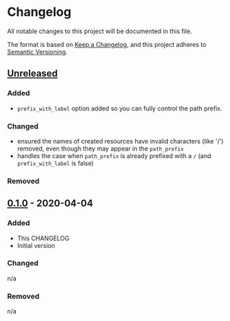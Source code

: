 # Changelog

All notable changes to this project will be documented in this file.

The format is based on [Keep a Changelog](https://keepachangelog.com/en/1.0.0/),
and this project adheres to [Semantic Versioning](https://semver.org/spec/v2.0.0.html).

## [Unreleased]

### Added

- `prefix_with_label` option added so you can fully control the path prefix.

### Changed

- ensured the names of created resources have invalid characters (like '/')
  removed, even though they may appear in the `path_prefix`
- handles the case when `path_prefix` is already prefixed with a `/` (and `prefix_with_label` is false)

### Removed

## [0.1.0] - 2020-04-04

### Added

- This CHANGELOG
- Initial version

### Changed

n/a

### Removed

n/a

[Unreleased]: https://gitlab.com/guardianproject-ops/terraform-aws-ssm-param-store-iam/compare/0.1.0...HEAD
[0.1.0]: https://gitlab.com/guardianproject-ops/terraform-aws-ssm-param-store-iam/tag/0.1.0


